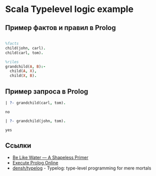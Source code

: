 # Scala Typelevel logic example

## Пример фактов и правил в Prolog

```prolog

%facts
child(john, carl).
child(carl, tom).

%riles
grandchild(A, B):-
  child(A, X),
  child(X, B).

```

## Пример запроса в Prolog

```prolog
| ?- grandchild(carl, tom). 

no

| ?- grandchild(john, tom).

yes
```

## Ссылки
- [Be Like Water — A Shapeless Primer](https://speakerdeck.com/evacchi/be-like-water-a-shapeless-primer)
- [Execute Prolog Online](http://www.tutorialspoint.com/execute_prolog_online.php)
- [densh/typelog](https://github.com/densh/typelog) - Typelog: type-level programming for mere mortals
